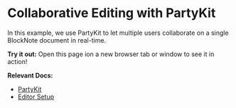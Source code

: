 # Collaborative Editing with PartyKit

In this example, we use PartyKit to let multiple users collaborate on a single BlockNote document in real-time.

**Try it out:** Open this page ion a new browser tab or window to see it in action!

**Relevant Docs:**

- [PartyKit](/docs/advanced/real-time-collaboration#partykit)
- [Editor Setup](/docs/editor-basics/setup)
